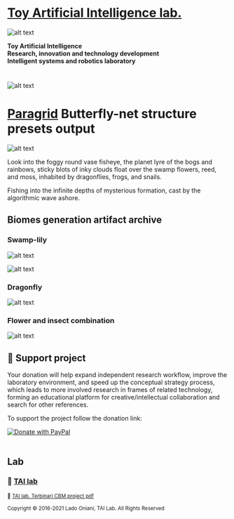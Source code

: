  # [Toy Artificial Intelligence lab.](https://ladooniani.github.io/tailab/) 
 
 ![alt text](https://github.com/ladooniani/tailab/blob/master/assets/toy_artificial_intelligence_lab_logo.png)

**Toy Artificial Intelligence\
Research, innovation and technology development\
Intelligent systems and robotics laboratory**

#

![alt text](https://github.com/ladooniani/tailab/blob/master/assets/tai_lab_terbinari_cbm_project_logo.png)

# [Paragrid](https://github.com/Toy-Artificial-Intelligence-lab/paragrid-doc) Butterfly-net structure presets output

![alt text](https://github.com/ladooniani/resume-cv/blob/main/img/img7.jpg)

Look into the foggy round vase fisheye, the planet lyre of the bogs and rainbows, sticky blots of inky clouds float over the swamp flowers, reed, and moss, inhabited by dragonflies, frogs, and snails. 

Fishing into the infinite depths of mysterious formation, cast by the algorithmic wave ashore. 

## Biomes generation artifact archive

### Swamp-lily

![alt text](https://github.com/Toy-Artificial-Intelligence-lab/paragrid-doc/blob/main/images/paragrid/paragrid-gen-swamp-lily-example-1.png)

![alt text](https://github.com/Toy-Artificial-Intelligence-lab/paragrid-doc/blob/main/images/paragrid/paragrid-gen-swamp-lily-example-2.png)

### Dragonfly

![alt text](https://github.com/Toy-Artificial-Intelligence-lab/paragrid-doc/blob/main/images/paragrid/paragrid-gen-quartzgate-example.png)

### Flower and insect combination

![alt text](https://github.com/Toy-Artificial-Intelligence-lab/paragrid-doc/blob/main/images/paragrid/paragrid-gen-quartzgate-example.png)

## 💖 Support project

Your donation will help expand independent research workflow, improve the laboratory environment, and speed up the conceptual strategy process, which leads to more involved research in frames of related technology, forming an educational platform for creative/intellectual collaboration and search for other references.

To support the project follow the donation link: 

<a href="https://www.paypal.com/cgi-bin/webscr?cmd=_s-xclick&hosted_button_id=GRGH6SL9EL72U">
  <img src="https://www.paypalobjects.com/en_US/i/btn/btn_donate_SM.gif" alt="Donate with PayPal" /><br><br>
</a>

## Lab

### 🔬 [TAI lab](https://ladooniani.github.io/tailab/) 

<sub>📃 [TAI lab. Terbinari CBM project pdf](https://github.com/ladooniani/tailab/blob/master/docs/tai.pdf)<sub>

<sub>Copyright © 2016-2021 Lado Oniani, TAI Lab. All Rights Reserved<sub>
